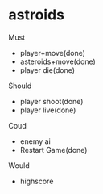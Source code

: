 astroids
========

Must
  - player+move(done)
  - asteroids+move(done)
  - player die(done)

Should
  - player shoot(done)
  - player live(done)

Coud
  - enemy ai        
  - Restart Game(done)

Would
  - highscore
